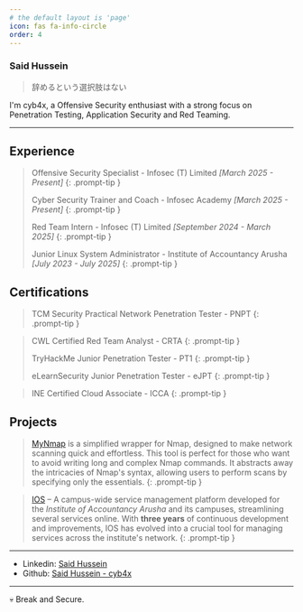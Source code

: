 ```yaml
---
# the default layout is 'page'
icon: fas fa-info-circle
order: 4
---
```


### Said Hussein
> 辞めるという選択肢はない

<aside>
I'm cyb4x, a Offensive Security enthusiast with a strong focus on Penetration Testing, Application Security and Red Teaming.
</aside>

---

## Experience 

> Offensive Security Specialist - Infosec (T) Limited
> *[March 2025 - Present]*
{: .prompt-tip }
>
> Cyber Security Trainer and Coach - Infosec Academy
> *[March 2025 - Present]*
{: .prompt-tip }
>
> Red Team Intern - Infosec (T) Limited
> *[September 2024 - March 2025]*
{: .prompt-tip }
>
> Junior Linux System Administrator - Institute of Accountancy Arusha
> *[July 2023 - July 2025]*
{: .prompt-tip }

## Certifications 

> TCM Security Practical Network Penetration Tester - PNPT
{: .prompt-tip }

> CWL Certified Red Team Analyst - CRTA
{: .prompt-tip }
> 
> TryHackMe Junior Penetration Tester - PT1
{: .prompt-tip }
> 
> eLearnSecurity Junior Penetration Tester - eJPT
{: .prompt-tip }

> INE Certified Cloud Associate - ICCA
{: .prompt-tip }

## Projects 

> [MyNmap](https://github.com/cyb4x/myNmap)  is a simplified wrapper for Nmap, designed to make network scanning quick and effortless. This tool is perfect for those who want to avoid writing long and complex Nmap commands. It abstracts away the intricacies of Nmap's syntax, allowing users to perform scans by specifying only the essentials.
{: .prompt-tip }

> [IOS](https://reducted.com/) – A campus-wide service management platform developed for the *Institute of Accountancy Arusha* and its campuses, streamlining several services online. With **three years** of continuous development and improvements, IOS has evolved into a crucial tool for managing services across the institute's network.
{: .prompt-tip }

---

- Linkedin: [Said Hussein](https://www.linkedin.com/in/said-hussein-53ba8127b/)
- Github: [Said Hussein - cyb4x](https://github.com/cyb4x/)

---

💀 Break and Secure.

